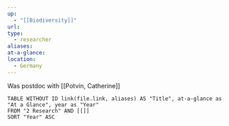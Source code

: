 ```yaml
---
up:
  - "[[Biodiversity]]"
url: 
type:
  - researcher
aliases: 
at-a-glance: 
location:
  - Germany
---
```

Was postdoc with [[Potvin, Catherine]]

```dataview
TABLE WITHOUT ID link(file.link, aliases) AS "Title", at-a-glance as "At a Glance", year as "Year"
FROM "2 Research" AND [[]]
SORT "Year" ASC
```
